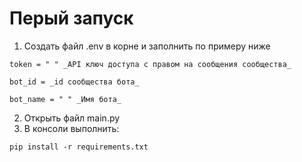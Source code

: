 # Перый запуск
1) Создать файл .env в корне и заполнить по примеру ниже
```
token = " " _API ключ доступа с правом на сообщения сообщества_

bot_id = _id сообщества бота_

bot_name = " " _Имя бота_
```
2) Открыть файл main.py
3) В консоли выполнить:
```
pip install -r requirements.txt
```